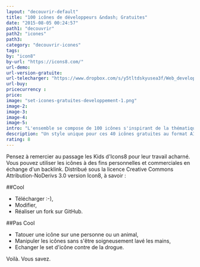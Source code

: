 ```yaml
---
layout: "decouvrir-default"
title: "100 icônes de développeurs &ndash; Gratuites"
date: "2015-08-05 00:24:57"
path1: "decouvrir"
path2: "icones"
path3:
category: "decouvrir-icones"
tags:
by: "icon8"
by-url: "https://icons8.com/"
url-demo:
url-version-gratuite:
url-telecharger: "https://www.dropbox.com/s/y5tltdskyusea3f/Web_development.zip?dl=0"
url-buy:
pricecurrency :
price:
image: "set-icones-gratuites-developpement-1.png"
image-2:
image-3:
image-4:
image-5:
intro: "L'ensemble se compose de 100 icônes s'inspirant de la thématique du développement web. Vaste programme me direz vous. On en convient tous. Néanmoins, toutes les icônes sont disponibles gratuitement et en plusieurs formats : .PNG, .EPS, .SVG & .PDF."
description: "Un style unique pour ces 40 icônes gratuites au format AI, Sketch, PNG, SVG, EPS."
rating: 8
---
```


Pensez à remercier au passage les Kids d'Icons8 pour leur travail acharné. Vous pouvez utiliser les icônes à des fins personnelles et commerciales en échange d'un backlink. Distribué sous la licence Creative Commons Attribution-NoDerivs 3.0 version Icon8, à savoir :

##Cool
* Télécharger :-),
* Modifier,
* Réaliser un fork sur GitHub.

##Pas Cool
* Tatouer une icône sur une personne ou un animal,
* Manipuler les icônes sans s'être soigneusement lavé les mains,
* Echanger le set d'icône contre de la drogue.

Voilà. Vous savez.
